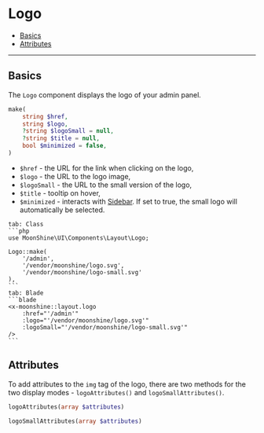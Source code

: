 # Logo

- [Basics](#basics)
- [Attributes](#attributes)

---

<a name="basics"></a>
## Basics

The `Logo` component displays the logo of your admin panel.

```php
make(
    string $href,
    string $logo,
    ?string $logoSmall = null,
    ?string $title = null,
    bool $minimized = false,
)
```

 - `$href` - the URL for the link when clicking on the logo,
 - `$logo` - the URL to the logo image,
 - `$logoSmall` - the URL to the small version of the logo,
 - `$title` - tooltip on hover,
 - `$minimized` - interacts with [Sidebar](/docs/{{version}}/components/sidebar). If set to true, the small logo will automatically be selected.

~~~tabs
tab: Class
```php
use MoonShine\UI\Components\Layout\Logo;

Logo::make(
    '/admin',
    '/vendor/moonshine/logo.svg',
    '/vendor/moonshine/logo-small.svg'
),
```
tab: Blade
```blade
<x-moonshine::layout.logo
    :href="'/admin'"
    :logo="'/vendor/moonshine/logo.svg'"
    :logoSmall="'/vendor/moonshine/logo-small.svg'"
/>
```
~~~

<a name="attributes"></a>
## Attributes

To add attributes to the `img` tag of the logo, there are two methods for the two display modes - `logoAttributes()` and `logoSmallAttributes()`.

```php
logoAttributes(array $attributes)

logoSmallAttributes(array $attributes)
```
